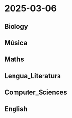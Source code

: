 # 2025-03-06 <!-- markmap: foldAll -->

## Biology

## Música

## Maths

## Lengua_Literatura

## Computer_Sciences

## English


